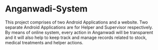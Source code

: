 # Anganwadi-System
This project comprises of two Android Applications and a website. Two separate Android Applications are for Helper and Supervisor respectively. By means of online system, every action in Anganwadi will be transparent and it will also help to keep track and manage records related to stock, medical treatments and helper actions.

